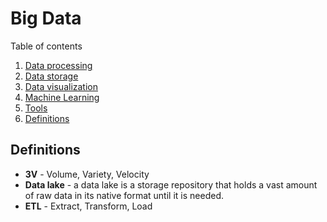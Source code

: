 # Big Data

Table of contents

1. [Data processing](processing/)
2. [Data storage](storage/)
3. [Data visualization](visualization/)
4. [Machine Learning](ml/)
5. [Tools](tools/)
6. [Definitions](#definitions)

## Definitions

- **3V** - Volume, Variety, Velocity
- **Data lake** - a data lake is a storage repository that holds a vast amount of raw data in its native format until it is needed.
- **ETL** - Extract, Transform, Load